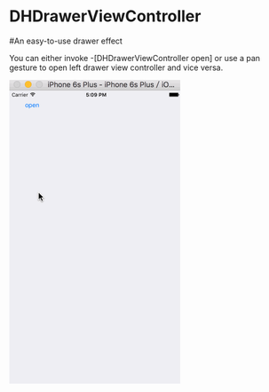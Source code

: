 # DHDrawerViewController

#An easy-to-use drawer effect

You can either invoke -[DHDrawerViewController open] or use a pan gesture to open left drawer view controller and vice versa.

![](https://github.com/DHUsesAll/GitImages/blob/master/DHDrawerViewController/1.gif)
